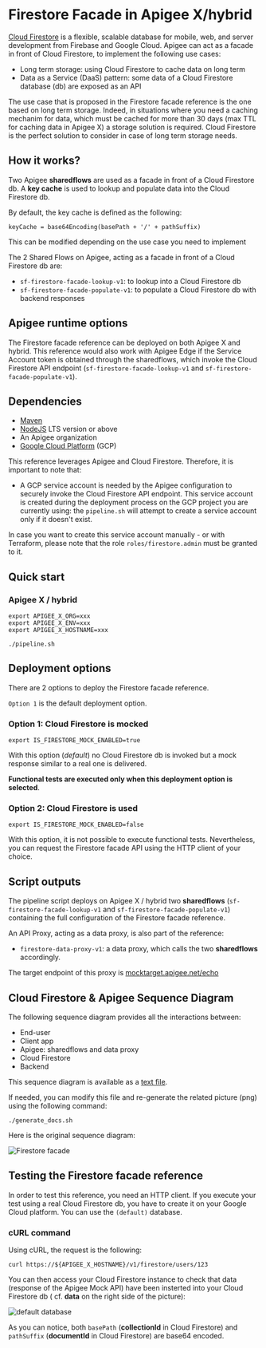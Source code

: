 # Firestore Facade in Apigee X/hybrid

[Cloud Firestore](https://firebase.google.com/docs/firestore)
is a flexible, scalable database for mobile, web, and server development
from Firebase and Google Cloud.
Apigee can act as a facade in front of Cloud Firestore, to implement the
following use cases:

- Long term storage: using Cloud Firestore to cache data on long term
- Data as a Service (DaaS) pattern: some data of a Cloud Firestore database
(db) are exposed as an API

The use case that is proposed in the Firestore facade reference is the one
based on long term storage.
Indeed, in situations where you need a caching mechanim for data,
which must be cached for more than 30 days (max TTL for caching data in
Apigee X) a storage solution is required.
Cloud Firestore is the perfect solution to consider in case of long
term storage needs.

## How it works?

Two Apigee **sharedflows** are used as a facade in front of a Cloud Firestore
db. A **key cache** is used to lookup and populate data into the Cloud
Firestore db.

By default, the key cache is defined as the following:

```keyCache = base64Encoding(basePath + '/' + pathSuffix)```

This can be modified depending on the use case you need to implement

The 2 Shared Flows on Apigee, acting as a facade in front of a Cloud
Firestore db are:

- ```sf-firestore-facade-lookup-v1```: to lookup into a Cloud Firestore db
- ```sf-firestore-facade-populate-v1```: to populate a Cloud Firestore db
with backend responses

## Apigee runtime options

The Firestore facade reference can be deployed on both Apigee X and
hybrid. This reference would also work with Apigee Edge if the Service Account
token is obtained through the sharedflows, which invoke the Cloud Firestore
API endpoint (```sf-firestore-facade-lookup-v1``` and
```sf-firestore-facade-populate-v1```).

## Dependencies

- [Maven](https://maven.apache.org/)
- [NodeJS](https://nodejs.org/en/) LTS version or above
- An Apigee organization
- [Google Cloud Platform](https://cloud.google.com/) (GCP)

This reference leverages Apigee and Cloud Firestore.
Therefore, it is important to note that:

- A GCP service account is needed by the Apigee configuration
to securely invoke the Cloud Firestore API endpoint.
This service account is created during the deployment process on the GCP
project you are currently using: the ```pipeline.sh``` will attempt to create
a service account only if it doesn't exist.

In case you want to create this service account manually - or with Terraform,
please note that the role ```roles/firestore.admin``` must be granted
to it.

## Quick start

### Apigee X / hybrid

    export APIGEE_X_ORG=xxx
    export APIGEE_X_ENV=xxx
    export APIGEE_X_HOSTNAME=xxx

    ./pipeline.sh

## Deployment options

There are 2 options to deploy the Firestore facade reference.

```Option 1``` is the default deployment option.

### Option 1: Cloud Firestore is mocked

    export IS_FIRESTORE_MOCK_ENABLED=true

With this option (*default*) no Cloud Firestore db is
invoked but a mock response similar to a real one is delivered.

**Functional tests are executed only when this deployment option is
selected**.

### Option 2: Cloud Firestore is used

    export IS_FIRESTORE_MOCK_ENABLED=false

With this option, it is not possible to execute functional tests.
Nevertheless, you can request the Firestore facade API using the
HTTP client of your choice.

## Script outputs

The pipeline script deploys on Apigee X / hybrid two
**sharedflows** (```sf-firestore-facade-lookup-v1```
and ```sf-firestore-facade-populate-v1```)
containing the full configuration of the Firestore
facade reference.

An API Proxy, acting as a data proxy, is also part of the reference:

- ```firestore-data-proxy-v1```: a data proxy, which calls the two
**sharedflows** accordingly.

The target endpoint of this proxy is [mocktarget.apigee.net/echo](https://mocktarget.apigee.net/echo)

## Cloud Firestore & Apigee Sequence Diagram

The following sequence diagram provides all the interactions between:

- End-user
- Client app
- Apigee: sharedflows and data proxy
- Cloud Firestore
- Backend

This sequence diagram is available as a
[text file](./diagram/sequence-firestore-facade.txt).

If needed, you can modify this file and re-generate the related picture (png)
using the following command:

    ./generate_docs.sh

Here is the original sequence diagram:

![Firestore facade](./diagram/sequence-firestore-facade.png "Seq. Diagram")

## Testing the Firestore facade reference

In order to test this reference, you need an HTTP client.
If you execute your test using a real Cloud Firestore db, you have to create
it on your Google Cloud platform. You can use the ```(default)``` database.

### cURL command

Using cURL, the request is the following:

    curl https://${APIGEE_X_HOSTNAME}/v1/firestore/users/123

You can then access your Cloud Firestore instance to check that data (response
of the Apigee Mock API) have been insterted into your Cloud Firestore db (
cf. **data** on the right side of the picture):

![default database](./images/cloud-firestore.png "default db in Cloud Firestore")

As you can notice, both ```basePath``` (**collectionId** in Cloud Firestore) and
```pathSuffix``` (**documentId** in Cloud Firestore) are base64 encoded.
